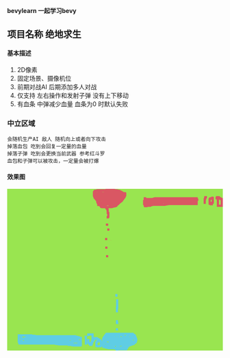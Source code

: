 **bevylearn 一起学习bevy**
## 项目名称  绝地求生

#### 基本描述

1. 2D像素
2. 固定场景、摄像机位
3. 前期对战AI 后期添加多人对战
4. 仅支持 左右操作和发射子弹  没有上下移动
5. 有血条  中弹减少血量  血条为0 时默认失败

### 中立区域

```seq
会随机生产AI 敌人 随机向上或者向下攻击
掉落血包 吃到会回复一定量的血量
掉落子弹 吃到会更换当前武器 参考红斗罗
血包和子弹可以被攻击，一定量会被打爆
```

#### 效果图
![markdown](https://github.com/littlekite/bevylearn/blob/main/1.png)